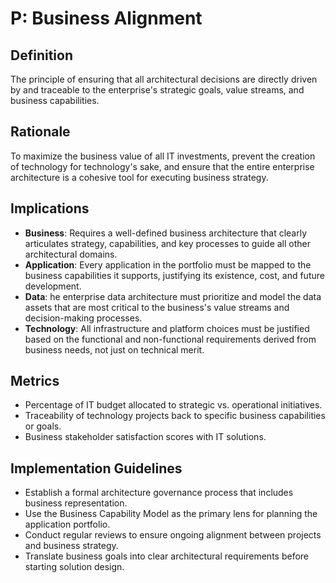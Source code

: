 # P: Business Alignment

## Definition

The principle of ensuring that all architectural decisions are directly driven by and traceable to the enterprise's strategic goals, value streams, and business capabilities.

## Rationale

To maximize the business value of all IT investments, prevent the creation of technology for technology's sake, and ensure that the entire enterprise architecture is a cohesive tool for executing business strategy.

## Implications

* **Business**: Requires a well-defined business architecture that clearly articulates strategy, capabilities, and key processes to guide all other architectural domains.
* **Application**: Every application in the portfolio must be mapped to the business capabilities it supports, justifying its existence, cost, and future development.
* **Data**:  he enterprise data architecture must prioritize and model the data assets that are most critical to the business's value streams and decision-making processes.
* **Technology**:  All infrastructure and platform choices must be justified based on the functional and non-functional requirements derived from business needs, not just on technical merit.
  
## Metrics

* Percentage of IT budget allocated to strategic vs. operational initiatives.
* Traceability of technology projects back to specific business capabilities or goals.
* Business stakeholder satisfaction scores with IT solutions.

## Implementation Guidelines

* Establish a formal architecture governance process that includes business representation.
* Use the Business Capability Model as the primary lens for planning the application portfolio.
* Conduct regular reviews to ensure ongoing alignment between projects and business strategy.
* Translate business goals into clear architectural requirements before starting solution design.

